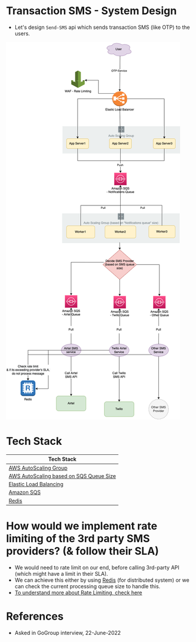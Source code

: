 
# Transaction SMS - System Design
- Let's design `Send-SMS` api which sends transaction SMS (like OTP) to the users.

![](Transaction-SMS-API-Design.drawio.png)

# Tech Stack

| Tech Stack                                                                                                                             |
|----------------------------------------------------------------------------------------------------------------------------------------|
| [AWS AutoScaling Group](../../2_AWSServices/3_ComputeServices/AmazonEC2/AutoScalingGroup/Readme.md)                                  |
| [AWS AutoScaling based on SQS Queue Size](../../2_AWSServices/3_ComputeServices/AmazonEC2/AutoScalingGroup/SQSBasedScalingPolicy.md) |
| [Elastic Load Balancing](../../2_AWSServices/1_NetworkingAndContentDelivery/2_ApplicationNetworking/ElasticLoadBalancer/Readme.md)   |
| [Amazon SQS](../../2_AWSServices/5_MessageBrokerServices/AmazonSQS/Readme.md)                                                        |
| [Redis](../../3_DatabaseServices/8_InMemory-Databases/Redis/Readme.md)                                                 |

# How would we implement rate limiting of the 3rd party SMS providers? (& follow their SLA)
- We would need to rate limit on our end, before calling 3rd-party API (which might have a limit in their SLA).
- We can achieve this either by using [Redis](../../3_DatabaseServices/8_InMemory-Databases/Redis/Readme.md) (for distributed system) or we can check the current processing queue size to handle this.
- [To understand more about Rate Limiting, check here](../RateLimiterAPI/Readme.md)

# References
- Asked in GoGroup interview, 22-June-2022